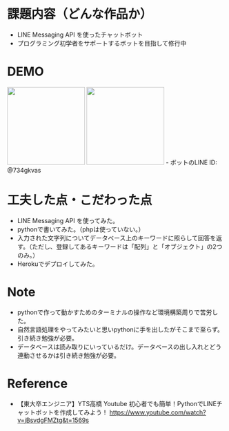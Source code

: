 # 課題内容（どんな作品か）

- LINE Messaging API を使ったチャットボット
- プログラミング初学者をサポートするボットを目指して修行中
 
# DEMO

<img src="https://user-images.githubusercontent.com/88221740/133934613-cd7de35c-6e05-415e-ba60-a0572b73f3c0.jpeg" width="180px">
<img src="https://user-images.githubusercontent.com/88221740/134487248-57c579cf-2d4d-4aef-95be-40ff10ec835d.png" width="180px">
- ボットのLINE ID: @734gkvas

# 工夫した点・こだわった点

- LINE Messaging API を使ってみた。
- pythonで書いてみた。（phpは使っていない。）
- 入力された文字列についてデータベース上のキーワードに照らして回答を返す。（ただし、登録してあるキーワードは「配列」と「オブジェクト」の2つのみ。）
- Herokuでデプロイしてみた。
 
# Note

- pythonで作って動かすためのターミナルの操作など環境構築周りで苦労した。
- 自然言語処理をやってみたいと思いpythonに手を出したがそこまで至らず。引き続き勉強が必要。
- データベースは読み取りにいっているだけ。データベースの出し入れとどう連動させるかは引き続き勉強が必要。

# Reference

- 【東大卒エンジニア】YTS高橋 Youtube
  初心者でも簡単！PythonでLINEチャットボットを作成してみよう！
  https://www.youtube.com/watch?v=jBsvdgFMZtg&t=1569s
